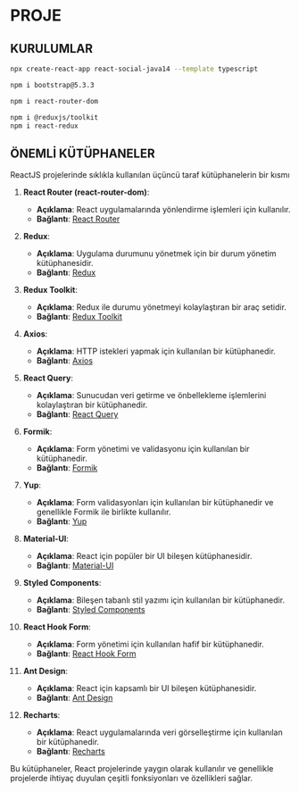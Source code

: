 # PROJE 

## KURULUMLAR

```bash 
npx create-react-app react-social-java14 --template typescript
```

```bash 
npm i bootstrap@5.3.3
```

```bash 
npm i react-router-dom
```

```bash 
npm i @reduxjs/toolkit
npm i react-redux
```
## ÖNEMLİ KÜTÜPHANELER

 ReactJS projelerinde sıklıkla kullanılan üçüncü taraf kütüphanelerin bir kısmı

1. **React Router (react-router-dom)**:
   - **Açıklama**: React uygulamalarında yönlendirme işlemleri için kullanılır.
   - **Bağlantı**: [React Router](https://reactrouter.com/)

2. **Redux**:
   - **Açıklama**: Uygulama durumunu yönetmek için bir durum yönetim kütüphanesidir.
   - **Bağlantı**: [Redux](https://redux.js.org/)

3. **Redux Toolkit**:
   - **Açıklama**: Redux ile durumu yönetmeyi kolaylaştıran bir araç setidir.
   - **Bağlantı**: [Redux Toolkit](https://redux-toolkit.js.org/)

4. **Axios**:
   - **Açıklama**: HTTP istekleri yapmak için kullanılan bir kütüphanedir.
   - **Bağlantı**: [Axios](https://axios-http.com/)

5. **React Query**:
   - **Açıklama**: Sunucudan veri getirme ve önbellekleme işlemlerini kolaylaştıran bir kütüphanedir.
   - **Bağlantı**: [React Query](https://tanstack.com/query/latest/docs/framework/react/overview)

6. **Formik**:
   - **Açıklama**: Form yönetimi ve validasyonu için kullanılan bir kütüphanedir.
   - **Bağlantı**: [Formik](https://formik.org/)

7. **Yup**:
   - **Açıklama**: Form validasyonları için kullanılan bir kütüphanedir ve genellikle Formik ile birlikte kullanılır.
   - **Bağlantı**: [Yup](https://github.com/jquense/yup)

8. **Material-UI**:
   - **Açıklama**: React için popüler bir UI bileşen kütüphanesidir.
   - **Bağlantı**: [Material-UI](https://mui.com/)

9. **Styled Components**:
   - **Açıklama**: Bileşen tabanlı stil yazımı için kullanılan bir kütüphanedir.
   - **Bağlantı**: [Styled Components](https://styled-components.com/)

10. **React Hook Form**:
    - **Açıklama**: Form yönetimi için kullanılan hafif bir kütüphanedir.
    - **Bağlantı**: [React Hook Form](https://react-hook-form.com/)

11. **Ant Design**:
    - **Açıklama**: React için kapsamlı bir UI bileşen kütüphanesidir.
    - **Bağlantı**: [Ant Design](https://ant.design/)

12. **Recharts**:
    - **Açıklama**: React uygulamalarında veri görselleştirme için kullanılan bir kütüphanedir.
    - **Bağlantı**: [Recharts](https://recharts.org/en-US/)

Bu kütüphaneler, React projelerinde yaygın olarak kullanılır ve genellikle projelerde ihtiyaç duyulan çeşitli fonksiyonları ve özellikleri sağlar.